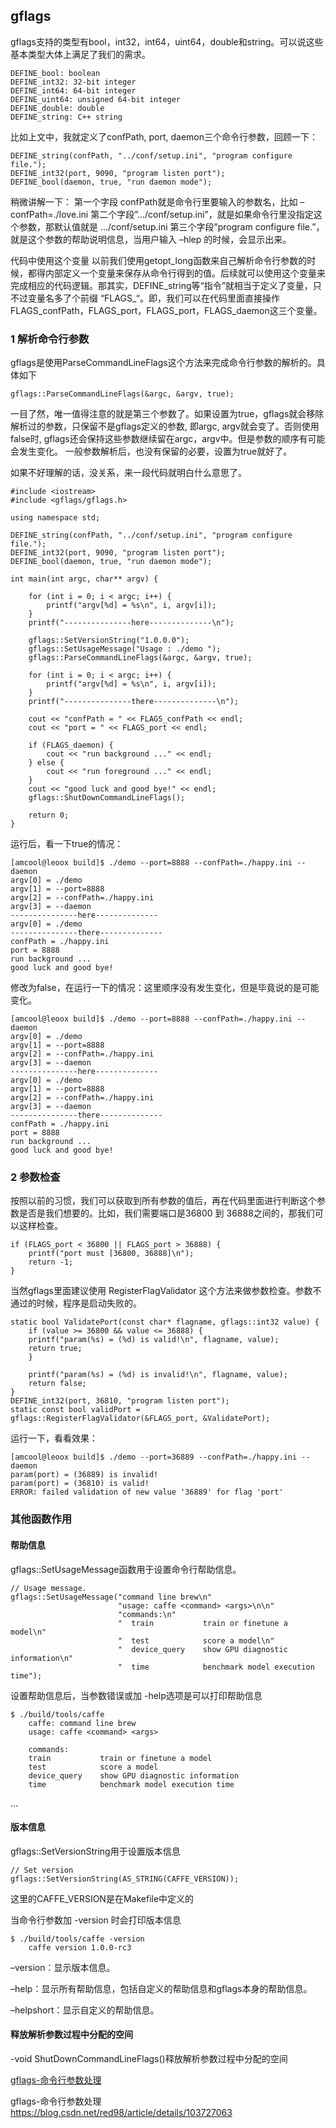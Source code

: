 
## gflags

gflags支持的类型有bool，int32，int64，uint64，double和string。可以说这些基本类型大体上满足了我们的需求。
```
DEFINE_bool: boolean
DEFINE_int32: 32-bit integer
DEFINE_int64: 64-bit integer
DEFINE_uint64: unsigned 64-bit integer
DEFINE_double: double
DEFINE_string: C++ string
```
比如上文中，我就定义了confPath, port, daemon三个命令行参数，回顾一下：
```
DEFINE_string(confPath, "../conf/setup.ini", "program configure file.");
DEFINE_int32(port, 9090, "program listen port");
DEFINE_bool(daemon, true, "run daemon mode");
```
稍微讲解一下：
第一个字段 confPath就是命令行里要输入的参数名，比如 –confPath=./love.ini
第二个字段”…/conf/setup.ini”，就是如果命令行里没指定这个参数，那默认值就是 …/conf/setup.ini
第三个字段”program configure file.”，就是这个参数的帮助说明信息，当用户输入 –hlep 的时候，会显示出来。

代码中使用这个变量
以前我们使用getopt_long函数来自己解析命令行参数的时候，都得内部定义一个变量来保存从命令行得到的值。后续就可以使用这个变量来完成相应的代码逻辑。那其实，DEFINE_string等“指令”就相当于定义了变量，只不过变量名多了个前缀 “FLAGS_“。即，我们可以在代码里面直接操作FLAGS_confPath，FLAGS_port，FLAGS_port，FLAGS_daemon这三个变量。

### 1 解析命令行参数
gflags是使用ParseCommandLineFlags这个方法来完成命令行参数的解析的。具体如下
```
gflags::ParseCommandLineFlags(&argc, &argv, true);
```
一目了然，唯一值得注意的就是第三个参数了。如果设置为true，gflags就会移除解析过的参数，只保留不是gflags定义的参数, 即argc, argv就会变了。否则使用false时, gflags还会保持这些参数继续留在argc，argv中。但是参数的顺序有可能会发生变化。
一般参数解析后，也没有保留的必要，设置为true就好了。

如果不好理解的话，没关系，来一段代码就明白什么意思了。
```
#include <iostream>
#include <gflags/gflags.h>

using namespace std;

DEFINE_string(confPath, "../conf/setup.ini", "program configure file.");
DEFINE_int32(port, 9090, "program listen port");
DEFINE_bool(daemon, true, "run daemon mode");

int main(int argc, char** argv) {

    for (int i = 0; i < argc; i++) {
        printf("argv[%d] = %s\n", i, argv[i]);
    }
    printf("---------------here--------------\n");
    
    gflags::SetVersionString("1.0.0.0");
    gflags::SetUsageMessage("Usage : ./demo ");
    gflags::ParseCommandLineFlags(&argc, &argv, true);
    
    for (int i = 0; i < argc; i++) {
        printf("argv[%d] = %s\n", i, argv[i]);
    }
    printf("---------------there--------------\n");
    
    cout << "confPath = " << FLAGS_confPath << endl;
    cout << "port = " << FLAGS_port << endl;
    
    if (FLAGS_daemon) {
        cout << "run background ..." << endl;
    } else {
        cout << "run foreground ..." << endl;
    }
    cout << "good luck and good bye!" << endl;
    gflags::ShutDownCommandLineFlags();
    
    return 0;
}
```
运行后，看一下true的情况：
```
[amcool@leoox build]$ ./demo --port=8888 --confPath=./happy.ini --daemon
argv[0] = ./demo
argv[1] = --port=8888
argv[2] = --confPath=./happy.ini
argv[3] = --daemon
---------------here--------------
argv[0] = ./demo
---------------there--------------
confPath = ./happy.ini
port = 8888
run background ...
good luck and good bye!
```
修改为false，在运行一下的情况：这里顺序没有发生变化，但是毕竟说的是可能变化。
```
[amcool@leoox build]$ ./demo --port=8888 --confPath=./happy.ini --daemon  
argv[0] = ./demo
argv[1] = --port=8888
argv[2] = --confPath=./happy.ini
argv[3] = --daemon
---------------here--------------
argv[0] = ./demo
argv[1] = --port=8888
argv[2] = --confPath=./happy.ini
argv[3] = --daemon
---------------there--------------
confPath = ./happy.ini
port = 8888
run background ...
good luck and good bye!
```

### 2 参数检查
按照以前的习惯，我们可以获取到所有参数的值后，再在代码里面进行判断这个参数是否是我们想要的。比如，我们需要端口是36800 到 36888之间的，那我们可以这样检查。
```
if (FLAGS_port < 36800 || FLAGS_port > 36888) {
    printf("port must [36800, 36888]\n");
    return -1;
}
```
当然gflags里面建议使用 RegisterFlagValidator 这个方法来做参数检查。参数不通过的时候，程序是启动失败的。
```
static bool ValidatePort(const char* flagname, gflags::int32 value) {
    if (value >= 36800 && value <= 36888) {
    printf("param(%s) = (%d) is valid!\n", flagname, value);
    return true;
    }

    printf("param(%s) = (%d) is invalid!\n", flagname, value);
    return false;
}
DEFINE_int32(port, 36810, "program listen port");
static const bool validPort = gflags::RegisterFlagValidator(&FLAGS_port, &ValidatePort);
```
运行一下，看看效果：
```
[amcool@leoox build]$ ./demo --port=36889 --confPath=./happy.ini --daemon
param(port) = (36889) is invalid!
param(port) = (36810) is valid!
ERROR: failed validation of new value '36889' for flag 'port'
```
### 其他函数作用

#### 帮助信息
gflags::SetUsageMessage函数用于设置命令行帮助信息。
```
// Usage message.
gflags::SetUsageMessage("command line brew\n"
                        "usage: caffe <command> <args>\n\n"
                        "commands:\n"
                        "  train           train or finetune a model\n"
                        "  test            score a model\n"
                        "  device_query    show GPU diagnostic information\n"
                        "  time            benchmark model execution time");
```
设置帮助信息后，当参数错误或加 -help选项是可以打印帮助信息
```
$ ./build/tools/caffe
    caffe: command line brew
    usage: caffe <command> <args>
    
    commands:
    train           train or finetune a model
    test            score a model
    device_query    show GPU diagnostic information
    time            benchmark model execution time
```
...
#### 版本信息
gflags::SetVersionString用于设置版本信息
```
// Set version
gflags::SetVersionString(AS_STRING(CAFFE_VERSION));
```
这里的CAFFE_VERSION是在Makefile中定义的

当命令行参数加 -version 时会打印版本信息
```
$ ./build/tools/caffe -version
    caffe version 1.0.0-rc3
```
–version：显示版本信息。

–help：显示所有帮助信息，包括自定义的帮助信息和gflags本身的帮助信息。

–helpshort：显示自定义的帮助信息。

#### 释放解析参数过程中分配的空间
-void ShutDownCommandLineFlags()释放解析参数过程中分配的空间


[gflags-命令行参数处理](https://blog.csdn.net/qq_39523365/article/details/110266121)

gflags-命令行参数处理
https://blog.csdn.net/red98/article/details/103727063